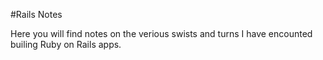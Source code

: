 #Rails Notes

Here you will find notes on the verious swists and turns I have encounted builing Ruby on Rails apps. 
